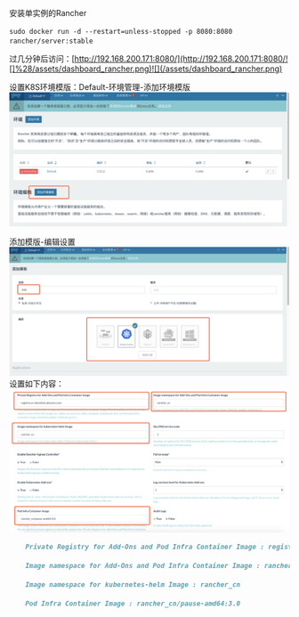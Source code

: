 安装单实例的Rancher

`sudo docker run -d --restart=unless-stopped -p 8080:8080 rancher/server:stable`

过几分钟后访问：[http://192.168.200.171:8080/](http://192.168.200.171:8080/![]%28/assets/dashboard_rancher.png)![](/assets/dashboard_rancher.png)

设置K8S环境模版：Default-环境管理-添加环境模版![](/assets/add_environment_template_1.png)

添加模版-编辑设置![](/assets/add_template.png)设置如下内容：![](/assets/setting_k8s_template_config.png)

```markdown
    Private Registry for Add-Ons and Pod Infra Container Image : registry.cn-shenzhen.aliyuncs.com

    Image namespace for Add-Ons and Pod Infra Container Image : rancher_cn

    Image namespace for kubernetes-helm Image : rancher_cn

    Pod Infra Container Image : rancher_cn/pause-amd64:3.0
```



